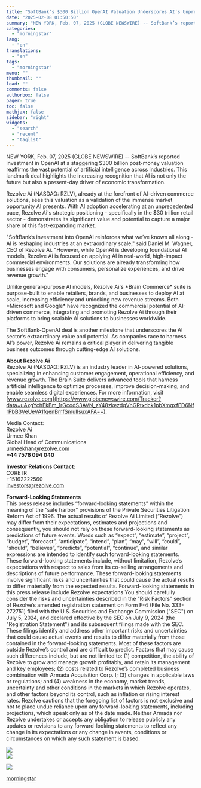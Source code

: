 ```yaml
---
title: "SoftBank’s $300 Billion OpenAI Valuation Underscores AI’s Unprecedented Market Opportunity—Rezolve Ai Positioned to Capture a Major Share"
date: "2025-02-08 01:50:50"
summary: "NEW YORK, Feb. 07, 2025 (GLOBE NEWSWIRE) -- SoftBank’s reported investment in OpenAI at a staggering $300 billion post-money valuation reaffirms the vast potential of artificial intelligence across industries. This landmark deal highlights the increasing recognition that AI is not only the future but also a present-day driver of economic..."
categories:
  - "morningstar"
lang:
  - "en"
translations:
  - "en"
tags:
  - "morningstar"
menu: ""
thumbnail: ""
lead: ""
comments: false
authorbox: false
pager: true
toc: false
mathjax: false
sidebar: "right"
widgets:
  - "search"
  - "recent"
  - "taglist"
---
```


NEW YORK, Feb. 07, 2025 (GLOBE NEWSWIRE) -- SoftBank’s reported investment in OpenAI at a staggering $300 billion post-money valuation reaffirms the vast potential of artificial intelligence across industries. This landmark deal highlights the increasing recognition that AI is not only the future but also a present-day driver of economic transformation.

Rezolve Ai (NASDAQ: RZLV), already at the forefront of AI-driven commerce solutions, sees this valuation as a validation of the immense market opportunity AI presents. With AI adoption accelerating at an unprecedented pace, Rezolve Ai's strategic positioning - specifically in the $30 trillion retail sector - demonstrates its significant value and potential to capture a major share of this fast-expanding market.

"SoftBank’s investment into OpenAI reinforces what we’ve known all along - AI is reshaping industries at an extraordinary scale," said Daniel M. Wagner, CEO of Rezolve Ai. "However, while OpenAI is developing foundational AI models, Rezolve Ai is focused on applying AI in real-world, high-impact commercial environments. Our solutions are already transforming how businesses engage with consumers, personalize experiences, and drive revenue growth."

Unlike general-purpose AI models, Rezolve Ai's \*Brain Commerce\* suite is purpose-built to enable retailers, brands, and businesses to deploy AI at scale, increasing efficiency and unlocking new revenue streams. Both \*Microsoft and Google\* have recognized the commercial potential of AI-driven commerce, integrating and promoting Rezolve Ai through their platforms to bring scalable AI solutions to businesses worldwide.

The SoftBank-OpenAI deal is another milestone that underscores the AI sector’s extraordinary value and potential. As companies race to harness AI’s power, Rezolve Ai remains a critical player in delivering tangible business outcomes through cutting-edge AI solutions.

**About Rezolve Ai**  
Rezolve Ai (NASDAQ: RZLV) is an industry leader in AI-powered solutions, specializing in enhancing customer engagement, operational efficiency, and revenue growth. The Brain Suite delivers advanced tools that harness artificial intelligence to optimize processes, improve decision-making, and enable seamless digital experiences. For more information, visit [www.rezolve.com](https://www.globenewswire.com/Tracker?data=uAxgYchEkBm_1rGcodS3AVN_zY48zkezdqVnGRtxdck1pbXmqxfED6NfrPbB3VeUeVA1fqenBmfSmuIIsuxAFA==).

Media Contact:  
Rezolve Ai  
Urmee Khan  
Global Head of Communications  
urmeekhan@rezolve.com  
**+44 7576 094 040**

**Investor Relations Contact:**  
CORE IR  
+15162222560  
[investors@rezolve.com](https://www.globenewswire.com/Tracker?data=w7ye7SJ-wTi4zP4h5maX7y6g6kJxBjRRDLGzQVhb51vfW5KtbwgrOF8aU1xSW6R2v5H1cEGqVW9W4MEJjLtStxdKy_Q3I0bmqasKvm-yLSlB1_Lu-GzHy5QPveGV5HzZ)

**Forward-Looking Statements**  
This press release includes “forward-looking statements” within the meaning of the “safe harbor” provisions of the Private Securities Litigation Reform Act of 1996. The actual results of Rezolve Ai Limited (“Rezolve”) may differ from their expectations, estimates and projections and consequently, you should not rely on these forward-looking statements as predictions of future events. Words such as “expect”, “estimate”, “project”, “budget”, “forecast”, “anticipate”, “intend”, “plan”, “may”, “will”, “could”, “should”, “believes”, “predicts”, “potential”, “continue”, and similar expressions are intended to identify such forward-looking statements. These forward-looking statements include, without limitation, Rezolve’s expectations with respect to sales from its co-selling arrangements and descriptions of future performance. These forward-looking statements involve significant risks and uncertainties that could cause the actual results to differ materially from the expected results. Forward-looking statements in this press release include Rezolve expectations You should carefully consider the risks and uncertainties described in the “Risk Factors” section of Rezolve’s amended registration statement on Form F-4 (File No. 333-272751) filed with the U.S. Securities and Exchange Commission ("SEC") on July 5, 2024, and declared effective by the SEC on July 9, 2024 (the "Registration Statement") and its subsequent filings made with the SEC. These filings identify and address other important risks and uncertainties that could cause actual events and results to differ materially from those contained in the forward-looking statements. Most of these factors are outside Rezolve’s control and are difficult to predict. Factors that may cause such differences include, but are not limited to: (1) competition, the ability of Rezolve to grow and manage growth profitably, and retain its management and key employees; (2) costs related to Rezolve’s completed business combination with Armada Acquisition Corp. I; (3) changes in applicable laws or regulations; and (4) weakness in the economy, market trends, uncertainty and other conditions in the markets in which Rezolve operates, and other factors beyond its control, such as inflation or rising interest rates. Rezolve cautions that the foregoing list of factors is not exclusive and not to place undue reliance upon any forward-looking statements, including projections, which speak only as of the date made. Neither Armada nor Rezolve undertakes or accepts any obligation to release publicly any updates or revisions to any forward-looking statements to reflect any change in its expectations or any change in events, conditions or circumstances on which any such statement is based.

 ![](https://www.globenewswire.com/newsroom/ti?nf=OTM1NTAzMSM2NzQxMzc0IzIyNDQ4ODM=)   
 ![](https://ml.globenewswire.com/media/NTE4YWQwMGEtODk5ZS00NDRlLWI0NGMtMjhhZjY2MTMyNzEyLTEyNTY0MzY=/tiny/Rezolve-AI-Ltd.png)

 [![](https://ml.globenewswire.com/media/d48c65ef-dfff-4285-958b-06dcf212c171/small/logo-dark-png.png)](https://www.globenewswire.com/NewsRoom/AttachmentNg/d48c65ef-dfff-4285-958b-06dcf212c171)

[morningstar](https://www.morningstar.com/news/globe-newswire/9355031/softbanks-300-billion-openai-valuation-underscores-ais-unprecedented-market-opportunityrezolve-ai-positioned-to-capture-a-major-share)
